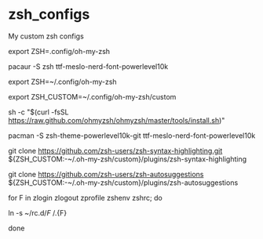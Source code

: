 # zsh_configs
My custom zsh configs

export ZSH=.config/oh-my-zsh

pacaur -S zsh ttf-meslo-nerd-font-powerlevel10k

export ZSH=~/.config/oh-my-zsh

export ZSH_CUSTOM=~/.config/oh-my-zsh/custom

sh -c "$(curl -fsSL https://raw.github.com/ohmyzsh/ohmyzsh/master/tools/install.sh)"

pacman -S zsh-theme-powerlevel10k-git ttf-meslo-nerd-font-powerlevel10k

git clone https://github.com/zsh-users/zsh-syntax-highlighting.git ${ZSH_CUSTOM:-~/.oh-my-zsh/custom}/plugins/zsh-syntax-highlighting

git clone https://github.com/zsh-users/zsh-autosuggestions ${ZSH_CUSTOM:-~/.oh-my-zsh/custom}/plugins/zsh-autosuggestions

for F in zlogin zlogout zprofile zshenv zshrc; do

ln -s ~/rc.d/$F ~/.${F}

done

